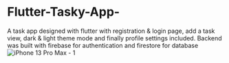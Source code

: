 # Flutter-Tasky-App-
A task app designed with flutter with registration & login page, add a task view, dark & light theme mode and finally profile settings included. 
Backend was built with firebase for authentication and firestore for database
![iPhone 13 Pro Max - 1](https://user-images.githubusercontent.com/25339037/147892919-bb8f79c6-c251-41dd-8b2b-607f737e8b62.png)
